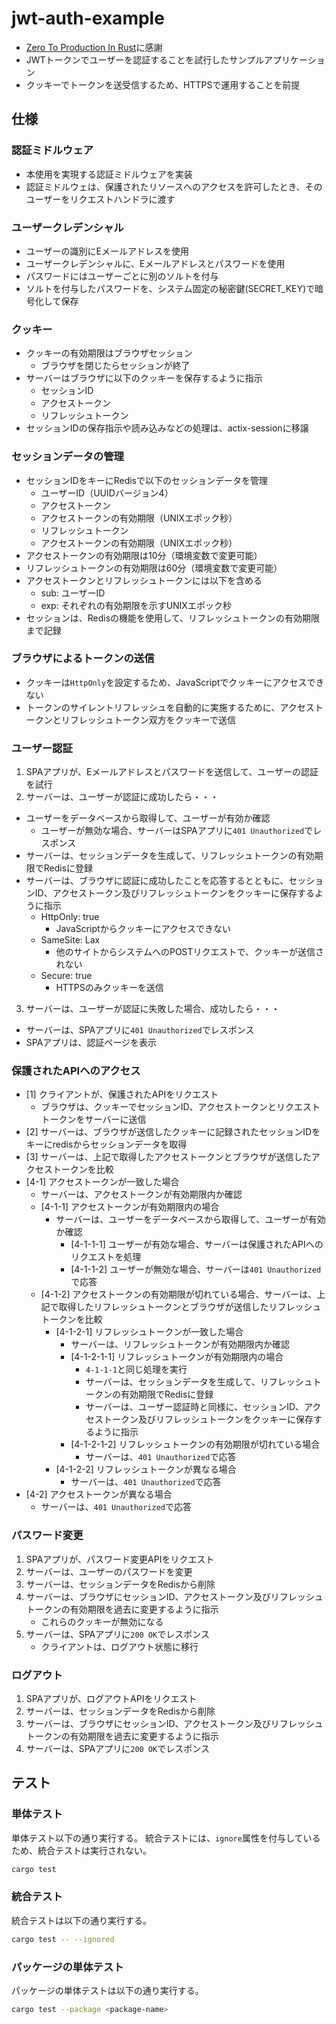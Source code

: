 # jwt-auth-example

- [Zero To Production In Rust](https://www.zero2prod.com/index.html)に感謝
- JWTトークンでユーザーを認証することを試行したサンプルアプリケーション
- クッキーでトークンを送受信するため、HTTPSで運用することを前提

## 仕様

### 認証ミドルウェア

- 本使用を実現する認証ミドルウェアを実装
- 認証ミドルウェは、保護されたリソースへのアクセスを許可したとき、そのユーザーをリクエストハンドラに渡す

### ユーザークレデンシャル

- ユーザーの識別にEメールアドレスを使用
- ユーザークレデンシャルに、Eメールアドレスとパスワードを使用
- パスワードにはユーザーごとに別のソルトを付与
- ソルトを付与したパスワードを、システム固定の秘密鍵(SECRET_KEY)で暗号化して保存

### クッキー

- クッキーの有効期限はブラウザセッション
  - ブラウザを閉じたらセッションが終了
- サーバーはブラウザに以下のクッキーを保存するように指示
  - セッションID
  - アクセストークン
  - リフレッシュトークン
- セッションIDの保存指示や読み込みなどの処理は、actix-sessionに移譲
 
### セッションデータの管理

- セッションIDをキーにRedisで以下のセッションデータを管理
  - ユーザーID（UUIDバージョン4）
  - アクセストークン
  - アクセストークンの有効期限（UNIXエポック秒）
  - リフレッシュトークン
  - アクセストークンの有効期限（UNIXエポック秒）
- アクセストークンの有効期限は10分（環境変数で変更可能）
- リフレッシュトークンの有効期限は60分（環境変数で変更可能）
- アクセストークンとリフレッシュトークンには以下を含める
  - sub: ユーザーID
  - exp: それぞれの有効期限を示すUNIXエポック秒
- セッションは、Redisの機能を使用して、リフレッシュトークンの有効期限まで記録

### ブラウザによるトークンの送信

- クッキーは`HttpOnly`を設定するため、JavaScriptでクッキーにアクセスできない
- トークンのサイレントリフレッシュを自動的に実施するために、アクセストークンとリフレッシュトークン双方をクッキーで送信
 
### ユーザー認証

1. SPAアプリが、Eメールアドレスとパスワードを送信して、ユーザーの認証を試行
2. サーバーは、ユーザーが認証に成功したら・・・
  - ユーザーをデータベースから取得して、ユーザーが有効か確認
    - ユーザーが無効な場合、サーバーはSPAアプリに`401 Unauthorized`でレスポンス
  - サーバーは、セッションデータを生成して、リフレッシュトークンの有効期限でRedisに登録
  - サーバーは、ブラウザに認証に成功したことを応答するとともに、セッションID、アクセストークン及びリフレッシュトークンをクッキーに保存するように指示
    - HttpOnly: true
      - JavaScriptからクッキーにアクセスできない
    - SameSite: Lax
      - 他のサイトからシステムへのPOSTリクエストで、クッキーが送信されない
    - Secure: true
      - HTTPSのみクッキーを送信
3. サーバーは、ユーザーが認証に失敗した場合、成功したら・・・
  - サーバーは、SPAアプリに`401 Unauthorized`でレスポンス
  - SPAアプリは、認証ページを表示

### 保護されたAPIへのアクセス

- [1] クライアントが、保護されたAPIをリクエスト
  - ブラウザは、クッキーでセッションID、アクセストークンとリクエストトークンをサーバーに送信
- [2] サーバーは、ブラウザが送信したクッキーに記録されたセッションIDをキーにredisからセッションデータを取得
- [3] サーバーは、上記で取得したアクセストークンとブラウザが送信したアクセストークンを比較
- [4-1] アクセストークンが一致した場合
  - サーバーは、アクセストークンが有効期限内か確認
  - [4-1-1] アクセストークンが有効期限内の場合
    - サーバーは、ユーザーをデータベースから取得して、ユーザーが有効か確認
      - [4-1-1-1] ユーザーが有効な場合、サーバーは保護されたAPIへのリクエストを処理
      - [4-1-1-2] ユーザーが無効な場合、サーバーは`401 Unauthorized`で応答
  - [4-1-2] アクセストークンの有効期限が切れている場合、サーバーは、上記で取得したリフレッシュトークンとブラウザが送信したリフレッシュトークンを比較
    - [4-1-2-1] リフレッシュトークンが一致した場合
      - サーバーは、リフレッシュトークンが有効期限内か確認
      - [4-1-2-1-1] リフレッシュトークンが有効期限内の場合
        - `4-1-1-1`と同じ処理を実行
        - サーバーは、セッションデータを生成して、リフレッシュトークンの有効期限でRedisに登録
        - サーバーは、ユーザー認証時と同様に、セッションID、アクセストークン及びリフレッシュトークンをクッキーに保存するように指示
      - [4-1-2-1-2] リフレッシュトークンの有効期限が切れている場合
        - サーバーは、`401 Unauthorized`で応答
    - [4-1-2-2] リフレッシュトークンが異なる場合
      - サーバーは、`401 Unauthorized`で応答
- [4-2] アクセストークンが異なる場合
  - サーバーは、`401 Unauthorized`で応答

### パスワード変更

1. SPAアプリが、パスワード変更APIをリクエスト
2. サーバーは、ユーザーのパスワードを変更
3. サーバーは、セッションデータをRedisから削除
4. サーバーは、ブラウザにセッションID、アクセストークン及びリフレッシュトークンの有効期限を過去に変更するように指示
   - これらのクッキーが無効になる
5. サーバーは、SPAアプリに`200 OK`でレスポンス
   - クライアントは、ログアウト状態に移行

### ログアウト

1. SPAアプリが、ログアウトAPIをリクエスト
2. サーバーは、セッションデータをRedisから削除
3. サーバーは、ブラウザにセッションID、アクセストークン及びリフレッシュトークンの有効期限を過去に変更するように指示
4. サーバーは、SPAアプリに`200 OK`でレスポンス

## テスト

### 単体テスト

単体テスト以下の通り実行する。
統合テストには、`ignore`属性を付与しているため、統合テストは実行されない。

```bash
cargo test
```

### 統合テスト

統合テストは以下の通り実行する。

```bash
cargo test -- --ignored
```

### パッケージの単体テスト

パッケージの単体テストは以下の通り実行する。

```bash
cargo test --package <package-name>
```
